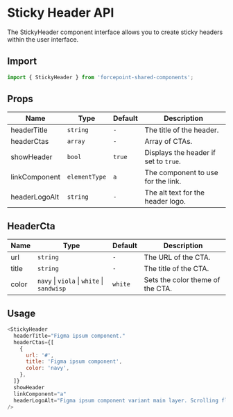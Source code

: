 # Sticky Header API

The StickyHeader component interface allows you to create sticky headers within the user interface.

## Import

```js
import { StickyHeader } from 'forcepoint-shared-components';
```

## Props

| Name | Type | Default | Description |
| --- | --- | --- | --- |
| headerTitle | `string` | `-` | The title of the header. |
| headerCtas | `array` | `-` | Array of CTAs. |
| showHeader | `bool` | `true` | Displays the header if set to `true`. |
| linkComponent | `elementType` | `a` | The component to use for the link. |
| headerLogoAlt | `string` | `-` | The alt text for the header logo. |

## HeaderCta

| Name | Type | Default | Description |
| --- | --- | --- | --- |
| url | `string` | `-` | The URL of the CTA. |
| title | `string` | `-` | The title of the CTA. |
| color | `navy` \| `viola` \| `white` \| `sandwisp` | `white` | Sets the color theme of the CTA. |

## Usage

```js
<StickyHeader
  headerTitle="Figma ipsum component."
  headerCtas={[
    {
      url: '#',
      title: 'Figma ipsum component',
      color: 'navy',
    },
  ]}
  showHeader
  linkComponent="a"
  headerLogoAlt="Figma ipsum component variant main layer. Scrolling flows."
/>
```
